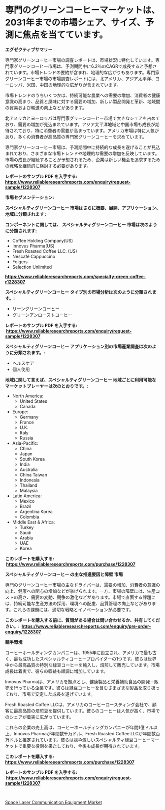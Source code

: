 <p><h1>専門のグリーンコーヒーマーケットは、2031年までの市場シェア、サイズ、予測に焦点を当てています。</h1></p><p><strong>エグゼクティブサマリー</strong></p>
<p><p>専門家グリーンコーヒー市場の調査レポートは、市場状況に特化しています。専門家グリーンコーヒー市場は、予測期間中に6.2％のCAGRで成長すると予想されています。市場トレンドの要約が含まれ、地理的な広がりもあります。専門家グリーンコーヒー市場の市場調査レポートには、北アメリカ、アジア太平洋、ヨーロッパ、米国、中国の地理的な広がりが含まれています。</p><p>市場トレンドのうちいくつかは、持続可能な農業への需要の増加、消費者の健康意識の高まり、品質と風味に対する需要の増加、新しい製品開発と革新、地域間の貿易および輸送の向上などがあります。</p><p>北アメリカとヨーロッパは専門家グリーンコーヒー市場で大きなシェアを占めており、需要の増加が見込まれています。アジア太平洋地域と中国市場も成長が期待されており、特に消費者の需要が高まっています。アメリカ市場は特に人気があり、多くの消費者が高品質の専門家グリーンコーヒーを求めています。</p><p>専門家グリーンコーヒー市場は、予測期間中に持続的な成長を遂げることが見込まれており、さまざまな市場トレンドや地理的な需要の増加を反映しています。市場の成長が継続することが予想されるため、企業は新しい機会を追求するための戦略を継続的に検討する必要があります。</p></p>
<p><strong>レポートのサンプル PDF を入手する: <a href="https://www.reliableresearchreports.com/enquiry/request-sample/1228307">https://www.reliableresearchreports.com/enquiry/request-sample/1228307</a></strong></p>
<p><strong>市場セグメンテーション:</strong></p>
<p><strong> スペシャルティグリーンコーヒー 市場はさらに概要、展開、アプリケーション、地域に分類されます :</strong></p>
<p><strong>コンポーネントに関しては、 スペシャルティグリーンコーヒー 市場は次のように分類されます: &nbsp;</strong></p>
<p><ul><li>Coffee Holding Company(US)</li><li>Innovus Pharma(US)</li><li>Fresh Roasted Coffee LLC. (US)</li><li>Nescafé Cappuccino</li><li>Folgers</li><li>Selection Unlimited</li></ul></p>
<p><strong><a href="https://www.reliableresearchreports.com/specialty-green-coffee-r1228307">https://www.reliableresearchreports.com/specialty-green-coffee-r1228307</a></strong></p>
<p><strong> スペシャルティグリーンコーヒー タイプ別の市場分析は次のように分類されます。:</strong></p>
<p><ul><li>リーングリーンコーヒー</li><li>グリーンアンローストコーヒー</li></ul></p>
<p><strong>レポートのサンプル PDF を入手する: &nbsp;<a href="https://www.reliableresearchreports.com/enquiry/request-sample/1228307">https://www.reliableresearchreports.com/enquiry/request-sample/1228307</a></strong></p>
<p><strong> スペシャルティグリーンコーヒー アプリケーション別の市場産業調査は次のように分類されます。:</strong></p>
<p><ul><li>ヘルスケア</li><li>個人使用</li></ul></p>
<p><strong>地域に関して言えば、スペシャルティグリーンコーヒー 地域ごとに利用可能なマーケットプレーヤーは次のとおりです。:</strong></p>
<p><ul>
    <li>
        North America:
        <ul>
            <li>United States</li>
            <li>Canada</li>
        </ul>
    </li>
    <li>
        Europe:
        <ul>
            <li>Germany</li>
            <li>France</li>
            <li>U.K.</li>
            <li>Italy</li>
            <li>Russia</li>
        </ul>
    </li>
    <li>
        Asia-Pacific:
        <ul>
            <li>China</li>
            <li>Japan</li>
            <li>South Korea</li>
            <li>India</li>
            <li>Australia</li>
            <li>China Taiwan</li>
            <li>Indonesia</li>
            <li>Thailand</li>
            <li>Malaysia</li>
        </ul>
    </li>
    <li>
        Latin America:
        <ul>
            <li>Mexico</li>
            <li>Brazil</li>
            <li>Argentina Korea</li>
            <li>Colombia</li>
        </ul>
    </li>
    <li>
        Middle East & Africa:
        <ul>
            <li>Turkey</li>
            <li>Saudi</li>
            <li>Arabia</li>
            <li>UAE</li>
            <li>Korea</li>
        </ul>
    </li>
    </ul></p>
<p><strong>このレポートを購入する: &nbsp;<a href="https://www.reliableresearchreports.com/purchase/1228307">https://www.reliableresearchreports.com/purchase/1228307</a></strong></p>
<p><strong>スペシャルティグリーンコーヒー の主な推進要因と障壁 市場</strong></p>
<p><p>専門のグリーンコーヒー市場の主なドライバーは、需要の増加、消費者の意識の向上、健康への関心の増加などが挙げられます。一方、市場の障壁には、生産コストの高さ、需要の変動、競争の激化などがあります。市場で直面する課題には、持続可能な生産方法の採用、環境への配慮、品質管理の向上などがあります。これらの課題には、適切な戦略とイノベーションが必要です。</p></p>
<p><strong>このレポートを購入する前に、質問がある場合は問い合わせるか、共有してください。:&nbsp; <a href="https://www.reliableresearchreports.com/enquiry/pre-order-enquiry/1228307">https://www.reliableresearchreports.com/enquiry/pre-order-enquiry/1228307</a></strong></p>
<p><strong>競争環境</strong></p>
<p><p>コーヒーホールディングカンパニーは、1955年に設立され、アメリカで最も古く、最も成功したスペシャルティコーヒープロバイダーの1つです。彼らは世界中から最高品質の特別な緑豆コーヒーを輸入し、焙煎して販売しています。市場成長は着実で、彼らの収益も順調に増加しています。</p><p>Innovus Pharmaは、アメリカを拠点とし、健康製品と栄養補助食品の開発・販売を行っている企業です。彼らは緑豆コーヒーを含むさまざまな製品を取り扱っており、市場で安定した成長を遂げています。</p><p>Fresh Roasted Coffee LLCは、アメリカのコーヒーロースティング会社で、顧客に最高品質の焙煎豆を提供しています。彼らのコーヒーは人気が高く、市場でのシェアが着実に広がっています。</p><p>これらの企業の売上高は、コーヒーホールディングカンパニーが年間1億ドル以上、Innovus Pharmaが年間数千万ドル、Fresh Roasted Coffee LLCが年間数百万ドルと推定されています。彼らは競争激しいスペシャルティ緑豆コーヒーマーケットで重要な役割を果たしており、今後も成長が期待されています。</p></p>
<p><strong>このレポートを購入する: &nbsp; <a href="https://www.reliableresearchreports.com/purchase/1228307">https://www.reliableresearchreports.com/purchase/1228307</a></strong></p>
<p><strong>レポートのサンプル PDF を入手する: &nbsp;<a href="https://www.reliableresearchreports.com/enquiry/request-sample/1228307">https://www.reliableresearchreports.com/enquiry/request-sample/1228307</a></strong><strong></strong></p>
<p>&nbsp;</p>
<p><p><a href="https://automatic-knee-4c7.notion.site/Space-Laser-Communication-Equipment-Market-Size-Reveals-the-Best-Marketing-Channels-In-Global-Indust-4fc6a42756c94162876f4ced7f0a3a02">Space Laser Communication Equipment Market</a></p></p>